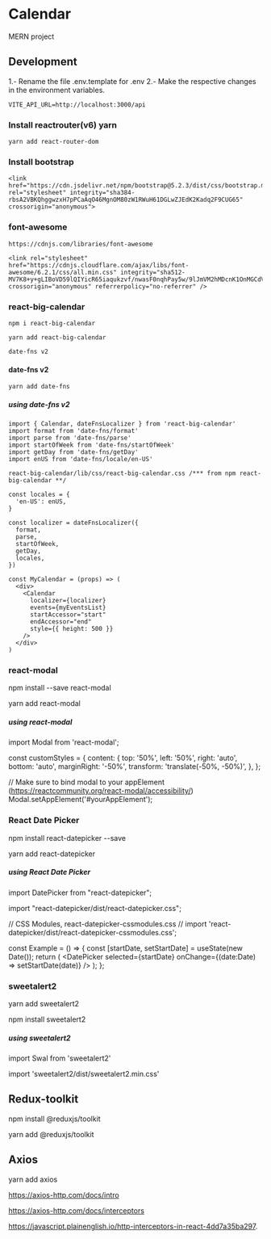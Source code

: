 # Calendar

MERN project

## Development 

1.- Rename the file .env.template for .env
2.- Make the respective changes in the environment variables.

```
VITE_API_URL=http://localhost:3000/api
```

### Install reactrouter(v6) yarn

    yarn add react-router-dom 

### Install bootstrap
    
    <link href="https://cdn.jsdelivr.net/npm/bootstrap@5.2.3/dist/css/bootstrap.min.css" rel="stylesheet" integrity="sha384-rbsA2VBKQhggwzxH7pPCaAqO46MgnOM80zW1RWuH61DGLwZJEdK2Kadq2F9CUG65" crossorigin="anonymous">

### font-awesome

    https://cdnjs.com/libraries/font-awesome

    <link rel="stylesheet" href="https://cdnjs.cloudflare.com/ajax/libs/font-awesome/6.2.1/css/all.min.css" integrity="sha512-MV7K8+y+gLIBoVD59lQIYicR65iaqukzvf/nwasF0nqhPay5w/9lJmVM2hMDcnK1OnMGCdVK+iQrJ7lzPJQd1w==" crossorigin="anonymous" referrerpolicy="no-referrer" />

### react-big-calendar

    npm i react-big-calendar

    yarn add react-big-calendar

    date-fns v2

#### date-fns v2

    yarn add date-fns

##### using date-fns v2

    import { Calendar, dateFnsLocalizer } from 'react-big-calendar'
    import format from 'date-fns/format'
    import parse from 'date-fns/parse'
    import startOfWeek from 'date-fns/startOfWeek'
    import getDay from 'date-fns/getDay'
    import enUS from 'date-fns/locale/en-US'

    react-big-calendar/lib/css/react-big-calendar.css /*** from npm react-big-calendar **/

    const locales = {
      'en-US': enUS,
    }

    const localizer = dateFnsLocalizer({
      format,
      parse,
      startOfWeek,
      getDay,
      locales,
    })

    const MyCalendar = (props) => (
      <div>
        <Calendar
          localizer={localizer}
          events={myEventsList}
          startAccessor="start"
          endAccessor="end"
          style={{ height: 500 }}
        />
      </div>
    )

### react-modal

  npm install --save react-modal
  
  yarn add react-modal

##### using react-modal
  import Modal from 'react-modal';

  const customStyles = {
    content: {
      top: '50%',
      left: '50%',
      right: 'auto',
      bottom: 'auto',
      marginRight: '-50%',
      transform: 'translate(-50%, -50%)',
    },
  };

  // Make sure to bind modal to your appElement (https://reactcommunity.org/react-modal/accessibility/)
  Modal.setAppElement('#yourAppElement');

### React Date Picker

  npm install react-datepicker --save

  yarn add react-datepicker

##### using React Date Picker

  import DatePicker from "react-datepicker";

  import "react-datepicker/dist/react-datepicker.css";

  // CSS Modules, react-datepicker-cssmodules.css
  // import 'react-datepicker/dist/react-datepicker-cssmodules.css';

  const Example = () => {
    const [startDate, setStartDate] = useState(new Date());
    return (
      <DatePicker selected={startDate} onChange={(date:Date) => setStartDate(date)} />
    );
  };

### sweetalert2

  yarn add sweetalert2

  npm install sweetalert2

##### using sweetalert2

  import Swal from 'sweetalert2'

  import 'sweetalert2/dist/sweetalert2.min.css'


## Redux-toolkit
  
  npm install @reduxjs/toolkit

  yarn add @reduxjs/toolkit

## Axios

  yarn add axios

https://axios-http.com/docs/intro

https://axios-http.com/docs/interceptors

 https://javascript.plainenglish.io/http-interceptors-in-react-4dd7a35ba297.